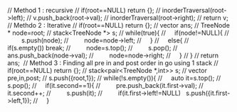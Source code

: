 // Method 1 : recursive
// if(root==NULL)  return {};
// inorderTraversal(root->left);
// v.push_back(root->val);
// inorderTraversal(root->right);
// return v;
​
// Methdo 2 : Iterative
// if(root==NULL)  return {};
// vector<int> ans;
// TreeNode * node=root;
// stack<TreeNode *> s;
// while(true){
//     if(node!=NULL){
//         s.push(node);
//         node=node->left;
//     }
//     else{
//         if(s.empty())  break;
//         node=s.top();
//         s.pop();
//         ans.push_back(node->val);
//         node=node->right;
//     }
// }
// return ans;
​
// Method 3 : Finding all pre in and post order in go using 1 stack
// if(root==NULL)  return {};
// stack<pair<TreeNode *,int>> s;
// vector<int> pre,in,post;
// s.push({root,1});
// while(!s.empty()){
//     auto it=s.top();
//     s.pop();
//     if(it.second==1){
//         pre.push_back(it.first->val);
//         it.second++;
//         s.push(it);
//         if(it.first->left!=NULL)    s.push({it.first->left,1});
//     }